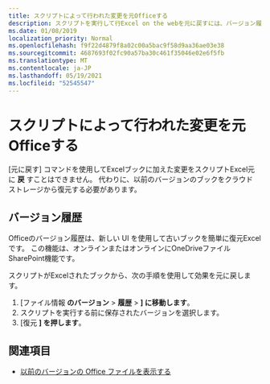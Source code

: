 ```yaml
---
title: スクリプトによって行われた変更を元Officeする
description: スクリプトを実行して行Excel on the webを元に戻すには、バージョン履歴を使用します。
ms.date: 01/08/2019
localization_priority: Normal
ms.openlocfilehash: f9f22d4879f8a02c00a5bac9f58d9aa36ae03e38
ms.sourcegitcommit: 4687693f02fc90a57ba30c461f35046e02e6f5fb
ms.translationtype: MT
ms.contentlocale: ja-JP
ms.lasthandoff: 05/19/2021
ms.locfileid: "52545547"
---
```

# <a name="undo-the-changes-made-by-office-scripts"></a>スクリプトによって行われた変更を元Officeする

[元に戻す] コマンドを使用してExcelブックに加えた変更をスクリプトExcel元に **戻** すことはできません。 代わりに、以前のバージョンのブックをクラウド ストレージから復元する必要があります。

## <a name="version-history"></a>バージョン履歴

Officeのバージョン履歴は、新しい UI を使用して古いブックを簡単に復元Excelです。 この機能は、オンラインまたはオンラインにOneDriveファイルSharePoint機能です。

スクリプトがExcelされたブックから、次の手順を使用して効果を元に戻します。

1. [ファイル情報 **のバージョン**  >  **履歴**  >  **] に移動します**。
2. スクリプトを実行する前に保存されたバージョンを選択します。
3. [復元 **] を押します**。

## <a name="see-also"></a>関連項目

- [以前のバージョンの Office ファイルを表示する](https://support.office.com/article/View-previous-versions-of-Office-files-5c1e076f-a9c9-41b8-8ace-f77b9642e2c2#ID0EABBAAA=Web)
